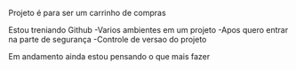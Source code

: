 Projeto é para ser um carrinho de compras 

Estou treniando  Github 
-Varios ambientes em um projeto 
-Apos quero entrar na parte de segurança
-Controle de versao do projeto

Em andamento ainda estou pensando o que mais fazer 
